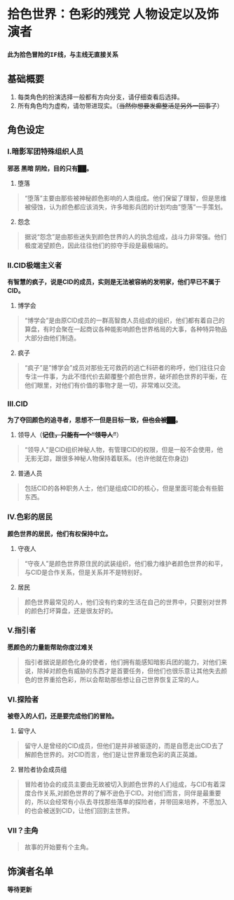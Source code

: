 # 拾色世界：色彩的残党 人物设定以及饰演者
### **`此为拾色冒险的IF线，与主线无直接关系`**

## 基础概要
1. 每类角色的扮演选择一般都有方向分支，请仔细查看后选择。
2. 所有角色均为虚构，请勿带进现实。（~~当然你想要发癫整活是另外一回事了~~）

## 角色设定
###  Ⅰ.暗影军团特殊组织人员
**邪恶 黑暗 阴险，目的只有██。**
1. 堕落
>“堕落”主要由那些被神秘颜色影响的人类组成。他们保留了理智，但是思维被侵蚀，认为颜色都应该消失，许多暗影兵团的计划均由”堕落”一手策划。
2. 怨念
>据说“怨念”是由那些迷失到颜色世界的人的执念组成，战斗力非常强。他们极度渴望颜色，因此往往他们的掠夺手段是最极端的。

### Ⅱ.CID极端主义者
**有智慧的疯子，说是CID的成员，实则是无法被容纳的发明家，他们早已不属于CID。**
1. 博学会
>“博学会”是由原CID成员的一群高智商人员组成的组织，他们都有着自己的算盘，有时会聚在一起商议各种能影响颜色世界格局的大事，各种特异物品大部分由他们制造。
2. 疯子
>“疯子”是”博学会”成员对那些无可救药的逃亡科研者的称呼，他们往往只会专注一件事，为此不惜代价去颠覆整个颜色世界，破坏颜色世界的平衡，在他们眼里，对他们有价值的事物才是一切，非常难以交流。

### Ⅲ.CID
**为了夺回颜色的追寻者，思想不一但是目标一致，~~但也会被██~~。**
1. 领导人（**~~记住，只能有一个“领导人”~~**）
>“领导人”是CID组织神秘人物，有管理CID的权限，但是一般不会使用，他无影无踪，跟很多神秘人物保持着联系。(也许他就在你身边)
2. 普通人员
>包括CID的各种职务人士，他们是组成CID的核心，但是里面可能会有些脏东西。

### Ⅳ.色彩的居民
**颜色世界的居民，他们有权保持中立。**
1. 守夜人
>“守夜人”是颜色世界原住民的武装组织，他们极力维护者颜色世界的和平，与CID是合作关系，但是关系并不是特别好。
2. 居民
>颜色世界最常见的人，他们没有约束的生活在自己的世界中，只要别对世界的颜色打坏算盘，还是很友好的。

### Ⅴ.指引者
**愿颜色的力量能帮助你度过难关**
>指引者据说是颜色化身的使者，他们拥有能感知暗影兵团的能力，对他们来说，除掉对颜色有威胁的东西才是首要任务，但他们也很乐意让其他失去颜色的世界重拾色彩，所以会帮助那些想让自己世界恢复正常的人。

### Ⅵ.探险者
**被卷入的人们，还是要完成他们的冒险。**
1. 留守人
>留守人是曾经的CID成员，但他们是并非被驱逐的，而是自愿走出CID去了解颜色世界的。对CID而言，他们是让世界重现色彩的真正英雄。
2. 冒险者协会成员组
>冒险者协会的成员主要由无故被切入到颜色世界的人们组成，与CID有着深度合作关系,对颜色世界的了解不逊色于CID。对他们而言，同伴是最重要的，所以会经常有小队去寻找那些落单的探险者，并带回来培养，不愿加入的也会被送到CID，让他们回到主世界。

### Ⅶ？~~主角~~
>故事的开始要有个主角。


## 饰演者名单
**等待更新**

<CopyRight />
